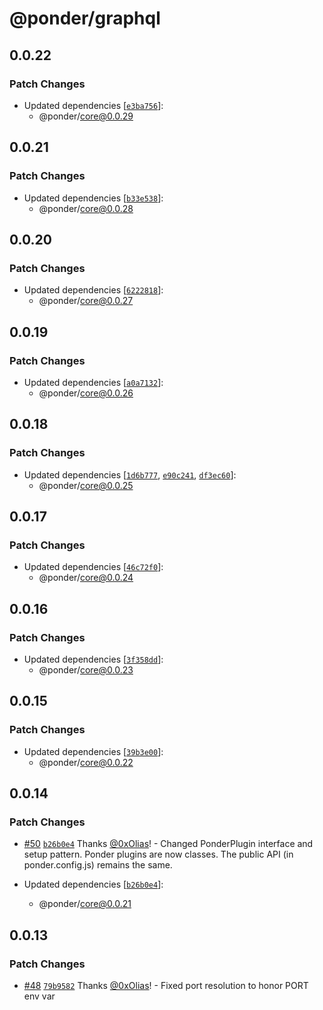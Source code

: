 # @ponder/graphql

## 0.0.22

### Patch Changes

- Updated dependencies [[`e3ba756`](https://github.com/0xOlias/ponder/commit/e3ba756eed30aa7c4427d2ff6b22b5f07152bcc3)]:
  - @ponder/core@0.0.29

## 0.0.21

### Patch Changes

- Updated dependencies [[`b33e538`](https://github.com/0xOlias/ponder/commit/b33e538b518a4fc0b8615ed684acb9bcafaca616)]:
  - @ponder/core@0.0.28

## 0.0.20

### Patch Changes

- Updated dependencies [[`6222818`](https://github.com/0xOlias/ponder/commit/622281822df281246c305b0e165fffc5dfd93fe5)]:
  - @ponder/core@0.0.27

## 0.0.19

### Patch Changes

- Updated dependencies [[`a0a7132`](https://github.com/0xOlias/ponder/commit/a0a713271dbcc6ce2f63f34595b85d63f474f30b)]:
  - @ponder/core@0.0.26

## 0.0.18

### Patch Changes

- Updated dependencies [[`1d6b777`](https://github.com/0xOlias/ponder/commit/1d6b77778d4004946ca4aafcdbac1aff1f6453a0), [`e90c241`](https://github.com/0xOlias/ponder/commit/e90c2410a33ea61a05d24f82c8aa2bafb0696612), [`df3ec60`](https://github.com/0xOlias/ponder/commit/df3ec601852556be788335c016c99710c4277487)]:
  - @ponder/core@0.0.25

## 0.0.17

### Patch Changes

- Updated dependencies [[`46c72f0`](https://github.com/0xOlias/ponder/commit/46c72f0f66364098eb2ea2c328259c46f78735d4)]:
  - @ponder/core@0.0.24

## 0.0.16

### Patch Changes

- Updated dependencies [[`3f358dd`](https://github.com/0xOlias/ponder/commit/3f358dddbcb4c0f7dfe427a9db847bd2388be019)]:
  - @ponder/core@0.0.23

## 0.0.15

### Patch Changes

- Updated dependencies [[`39b3e00`](https://github.com/0xOlias/ponder/commit/39b3e00ea29142e1b893ca2170116b9988e8f623)]:
  - @ponder/core@0.0.22

## 0.0.14

### Patch Changes

- [#50](https://github.com/0xOlias/ponder/pull/50) [`b26b0e4`](https://github.com/0xOlias/ponder/commit/b26b0e456674c2170bf23e84f79246f1a56e82d9) Thanks [@0xOlias](https://github.com/0xOlias)! - Changed PonderPlugin interface and setup pattern. Ponder plugins are now classes. The public API (in ponder.config.js) remains the same.

- Updated dependencies [[`b26b0e4`](https://github.com/0xOlias/ponder/commit/b26b0e456674c2170bf23e84f79246f1a56e82d9)]:
  - @ponder/core@0.0.21

## 0.0.13

### Patch Changes

- [#48](https://github.com/0xOlias/ponder/pull/48) [`79b9582`](https://github.com/0xOlias/ponder/commit/79b9582d115e11e731fcdcc999ab1c58e94572f3) Thanks [@0xOlias](https://github.com/0xOlias)! - Fixed port resolution to honor PORT env var
